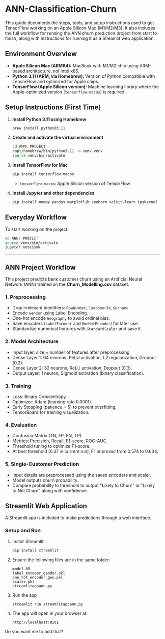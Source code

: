 # ANN-Classification-Churn

This guide documents the steps, tools, and setup instructions used to get TensorFlow working on an Apple Silicon Mac (M1/M2/M3). It also includes the full workflow for running the ANN churn prediction project from start to finish, along with instructions for running it as a Streamlit web application.

## Environment Overview

* **Apple Silicon Mac (ARM64):** MacBook with M1/M2 chip using ARM-based architecture, not Intel x86.
* **Python 3.11 (ARM, via Homebrew):** Version of Python compatible with TensorFlow and optimized for Apple chips.
* **TensorFlow (Apple Silicon version):** Machine learning library where the Apple-optimized version (`tensorflow-macos`) is required.

## Setup Instructions (First Time)

1. **Install Python 3.11 using Homebrew**

   ```bash
   brew install python@3.11
   ```

2. **Create and activate the virtual environment**

   ```bash
   cd ANN\ PROJECT
   /opt/homebrew/bin/python3.11 -m venv venv
   source venv/bin/activate
   ```

3. **Install TensorFlow for Mac**

   ```bash
   pip install tensorflow-macos
   ```
   * `tensorflow-macos`: Apple Silicon version of TensorFlow

5. **Install Jupyter and other dependencies**

   ```bash
   pip install numpy pandas matplotlib seaborn scikit-learn ipykernel
   ```


## Everyday Workflow

To start working on the project:

```bash
cd ANN\ PROJECT
source venv/bin/activate
jupyter notebook
```

---

## ANN Project Workflow

This project predicts bank customer churn using an Artificial Neural Network (ANN) trained on the **Churn\_Modelling.csv** dataset.

### 1. Preprocessing

* Drop irrelevant identifiers: `RowNumber`, `CustomerId`, `Surname`.
* Encode `Gender` using Label Encoding.
* One-hot encode `Geography` to avoid ordinal bias.
* Save encoders (`LabelEncoder` and `OneHotEncoder`) for later use.
* Standardize numerical features with `StandardScaler` and save it.

### 2. Model Architecture

* Input layer: size = number of features after preprocessing.
* Dense Layer 1: 64 neurons, ReLU activation, L2 regularization, Dropout (0.3).
* Dense Layer 2: 32 neurons, ReLU activation, Dropout (0.3).
* Output Layer: 1 neuron, Sigmoid activation (binary classification).

### 3. Training

* Loss: Binary Crossentropy.
* Optimizer: Adam (learning rate 0.0001).
* Early Stopping (patience = 5) to prevent overfitting.
* TensorBoard for training visualization.

### 4. Evaluation

* Confusion Matrix (TN, FP, FN, TP).
* Metrics: Precision, Recall, F1-score, ROC-AUC.
* Threshold tuning to optimize F1-score.
* At best threshold (0.37 in current run), F1 improved from 0.574 to 0.634.

### 5. Single-Customer Prediction

* Input details are preprocessed using the saved encoders and scaler.
* Model outputs churn probability.
* Compare probability to threshold to output "Likely to Churn" or "Likely to Not Churn" along with confidence.


## Streamlit Web Application

A Streamlit app is included to make predictions through a web interface.

### Setup and Run

1. Install Streamlit

   ```bash
   pip install streamlit
   ```

2. Ensure the following files are in the same folder:

   ```
   model.h5
   label_encoder_gender.pkl
   one_hot_encoder_geo.pkl
   scaler.pkl
   streamlitappann.py
   ```

3. Run the app

   ```bash
   streamlit run streamlitappann.py
   ```

4. The app will open in your browser at:

   ```
   http://localhost:8501
   ```

Do you want me to add that?
